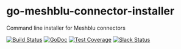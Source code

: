 # go-meshblu-connector-installer
Command line installer for Meshblu connectors

[![Build Status](https://travis-ci.org/octoblu/go-meshblu-connector-installer.svg?branch=master)](https://travis-ci.org/octoblu/go-meshblu-connector-installer)
[![GoDoc](https://godoc.org/github.com/octoblu/go-meshblu-connector-installer?status.svg)](https://godoc.org/github.com/octoblu/go-meshblu-connector-installer)
[![Test Coverage](https://codecov.io/gh/octoblu/go-meshblu-connector-installer/branch/master/graph/badge.svg)](https://codecov.io/gh/octoblu/go-meshblu-connector-installer)
[![Slack Status](http://community-slack.octoblu.com/badge.svg)](http://community-slack.octoblu.com)
